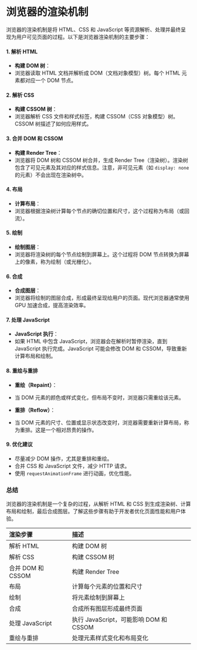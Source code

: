 # 浏览器的渲染机制

浏览器的渲染机制是将 HTML、CSS 和 JavaScript 等资源解析、处理并最终呈现为用户可见页面的过程。以下是浏览器渲染机制的主要步骤：

#### 1. 解析 HTML

- **构建 DOM 树**：
- 浏览器读取 HTML 文档并解析成 DOM（文档对象模型）树。每个 HTML 元素都对应一个 DOM 节点。

#### 2. 解析 CSS

- **构建 CSSOM 树**：
- 浏览器解析 CSS 文件和样式标签，构建 CSSOM（CSS 对象模型）树。CSSOM 树描述了如何应用样式。

#### 3. 合并 DOM 和 CSSOM

- **构建 Render Tree**：
- 浏览器将 DOM 树和 CSSOM 树合并，生成 Render Tree（渲染树）。渲染树包含了可见元素及其对应的样式信息。注意，非可见元素（如 `display: none` 的元素）不会出现在渲染树中。

#### 4. 布局

- **计算布局**：
- 浏览器根据渲染树计算每个节点的确切位置和尺寸，这个过程称为布局（或回流）。

#### 5. 绘制

- **绘制图层**：
- 浏览器将渲染树的每个节点绘制到屏幕上。这个过程将 DOM 节点转换为屏幕上的像素，称为绘制（或光栅化）。

#### 6. 合成

- **合成图层**：
- 浏览器将绘制的图层合成，形成最终呈现给用户的页面。现代浏览器通常使用 GPU 加速合成，提高渲染效率。

#### 7. 处理 JavaScript

- **JavaScript 执行**：
- 如果 HTML 中包含 JavaScript，浏览器会在解析时暂停渲染，直到 JavaScript 执行完成。JavaScript 可能会修改 DOM 和 CSSOM，导致重新计算布局和绘制。

#### 8. 重绘与重排

- **重绘（Repaint）**：
- 当 DOM 元素的颜色或样式变化，但布局不变时，浏览器只需重绘该元素。

- **重排（Reflow）**：
- 当 DOM 元素的尺寸、位置或显示状态改变时，浏览器需要重新计算布局，称为重排。这是一个相对昂贵的操作。

#### 9. 优化建议

- 尽量减少 DOM 操作，尤其是重排和重绘。
- 合并 CSS 和 JavaScript 文件，减少 HTTP 请求。
- 使用 `requestAnimationFrame` 进行动画，优化性能。

### 总结

浏览器的渲染机制是一个复杂的过程，从解析 HTML 和 CSS 到生成渲染树、计算布局和绘制，最后合成图层。了解这些步骤有助于开发者优化页面性能和用户体验。

| 渲染步骤          | 描述                                   |
| :---------------- | :------------------------------------- |
| 解析 HTML         | 构建 DOM 树                            |
| 解析 CSS          | 构建 CSSOM 树                          |
| 合并 DOM 和 CSSOM | 构建 Render Tree                       |
| 布局              | 计算每个元素的位置和尺寸               |
| 绘制              | 将元素绘制到屏幕上                     |
| 合成              | 合成所有图层形成最终页面               |
| 处理 JavaScript   | 执行 JavaScript，可能影响 DOM 和 CSSOM |
| 重绘与重排        | 处理元素样式变化和布局变化             |
